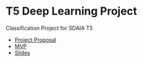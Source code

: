 # T5 Deep Learning Project

Classification Project for SDAIA T5

* [Project Proposal](Project_Proposal.md)
* [MVP](MVP.md)
* [Slides](Classification_Presentation.pdf)
